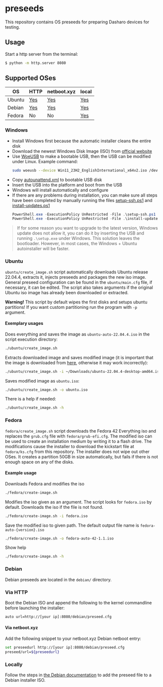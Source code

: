 # preseeds

This repository contains OS preseeds for preparing Dasharo devices for testing.

## Usage

Start a http server from the terminal:

```bash
$ python -m http.server 8080
```

## Supported OSes

| OS | HTTP | netboot.xyz | local |
| --- | --- | --- | --- |
| Ubuntu | [Yes](#via-http)   | [Yes](#via-netbootxyz)   | [Yes](#locally)   |
| Debian | [Yes](#via-http-1) | [Yes](#via-netbootxyz-1) | [Yes](#locally-1) |
| Fedora | No                 | No                       | [Yes](#fedora)    |

### Windows

* Install Windows first because the automatic installer cleans the entire disk
* Download the newest Windows Disk Image (ISO) from [official
  website](https://www.microsoft.com/en-us/software-download/)
* Use [WoeUSB](https://github.com/WoeUSB/WoeUSB) to make a bootable USB, then
the USB can be modified under Linux. Example command:
    ```bash
    sudo woeusb --device Win11_23H2_EnglishInternational_x64v2.iso /dev/sd[drive letter]
    ```
* Copy [autounattend.xml](./windows/autounattend.xml) to bootable USB disk
* Insert the USB into the platform and boot from the USB
* Windows will install automatically and configure
* If there are any problems during installation, you can make sure all steps
  have been completed by manually running the files
  [setup-ssh.ps1](./windows/setup-ssh.ps1) and
  [install-updates.ps1](./windows/install-updates.ps1)
    ```powershell
    PowerShell.exe -ExecutionPolicy UnRestricted -File .\setup-ssh.ps1
    PowerShell.exe -ExecutionPolicy UnRestricted -File .\install-updates.ps1
    ```

> If for some reason you want to upgrade to the latest version, Windows update
> does not allow it, you can do it by inserting the USB and running
> `.\setup.exe` under Windows. This solution leaves the bootloader. However, in
> most cases, the Windows + Ubuntu autoinstaller will be faster.

### Ubuntu

`ubuntu/create_image.sh` script automatically downloads Ubuntu release 22.04.4,
extracts it, injects preseeds and packages the new iso image. General preseed
configuration can be found in the `ubuntu/main.cfg` file, if necessary, it can
be edited. The script also takes arguments if the original Ubuntu iso image has
already been downloaded or extracted.

**Warning!** This script by default wipes the first disks and setups ubuntu
partitions! If you want custom partitioning run the program with `-p` argument.

#### Exemplary usages

Does everything and saves the image as `ubuntu-auto-22.04.4.iso` in the script
execution directory:

```bash
./ubuntu/create_image.sh
```

Extracts downloaded image and saves modified image (it is important that the
image is downloaded from
[here](https://ubuntu.task.gda.pl/ubuntu-releases/22.04.4/ubuntu-22.04.4-desktop-amd64.iso),
otherwise it may work incorrectly):

```bash
./ubuntu/create_image.sh -i ~/Downloads/ubuntu-22.04.4-desktop-amd64.iso
```

Saves modified image as `ubuntu.iso`:
```bash
./ubuntu/create_image.sh -o ubuntu.iso
```

There is a help if needed:

```bash
./ubuntu/create_image.sh -h
```

### Fedora
`fedora/create_image.sh` script downloads the Fedora 42 Everything iso and
replaces the `grub.cfg` file with `fedora/grub-efi.cfg`. The modified iso can
be used to create an installation medium by writing it to a flash drive.
The modifications cause the installer to download the kickstart file
at `fedora/ks.cfg` from this repository.
The installer does not wipe out other OSes. It creates a partition 50GB
in size automatically, but fails if there is not enough space on any
of the disks.

#### Example usage

Downloads Fedora and modifies the iso

```bash
./fedora/create-image.sh
```

Modifies the iso given as an argument. The script looks for `fedora.iso` by default.
Downloads the iso if the file is not found.

```bash
./fedora/create-image.sh -i fedora.iso
```

Save the modified iso to given path. The default output file name is `fedora-auto-{version}.iso`

```bash
./fedora/create-image.sh -o fedora-auto-42-1.1.iso
```

Show help

```bash
./fedora/create-image.sh -h
```

### Debian

Debian preseeds are located in the `debian/` directory.

### Via HTTP

Boot the Debian ISO and append the following to the kernel commandline before
launching the installer:

```bash
auto url=http://[your ip]:8080/debian/preseed.cfg
```

#### Via netboot.xyz

Add the following snippet to your netboot.xyz Debian netboot entry:

```bash
set preseedurl http://[your ip]:8080/debian/preseed.cfg
preseed/url=${preseedurl}
```

### Locally

Follow the steps in [the Debian
documentation](https://wiki.debian.org/DebianInstaller/Preseed/EditIso) to add
the preseed file to a Debian installer ISO.
